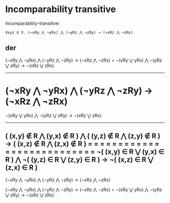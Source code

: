 # Incomparability transitive

Incomparability-transitive:

`∀xyz ∈ X. (¬xRy ⋀ ¬yRx) ⋀ (¬yRz ⋀ ¬zRy) → (¬xRz ⋀ ¬zRx)`



## der


  (¬xRy ⋀ ¬yRx) ⋀ (¬yRz ⋀ ¬zRy) → (¬xRz ⋀ ¬zRx)
= ¬(xRy ⋁ yRx)  ⋀ ¬(yRz ⋁ zRy)  → ¬(xRz ⋁ zRx)

-----------------------------------------------------

  (¬xRy ⋀ ¬yRx)
⋀ (¬yRz ⋀ ¬zRy)
→ (¬xRz ⋀ ¬zRx)
=
  ¬(xRy ⋁ yRx)
⋀ ¬(yRz ⋁ zRy)
→ ¬(xRz ⋁ zRx)


-----------------------------------------------------

   ( (x,y) ∉ R ⋀ (y,x) ∉ R )
⋀  ( (y,z) ∉ R ⋀ (z,y) ∉ R )
→  ( (x,z) ∉ R ⋀ (z,x) ∉ R )
= = = = = = = = = = = = = = = = = = = = = = = = = = =
  ¬( (x,y) ∈ R ⋁ (y,x) ∈ R )
⋀ ¬( (y,z) ∈ R ⋁ (z,y) ∈ R )
→ ¬( (x,z) ∈ R ⋁ (z,x) ∈ R )
-----------------------------------------------------


(¬xRy ⋀ ¬yRx) ⋀ (¬yRz ⋀ ¬zRy) → (¬xRz ⋀ ¬zRx)

  (¬xRy ⋀ ¬yRx)
⋀ (¬yRz ⋀ ¬zRy)
→ (¬xRz ⋀ ¬zRx)
              =
  ¬(xRy ⋁ yRx)
⋀ ¬(yRz ⋁ zRy)
→ ¬(xRz ⋁ zRx)

